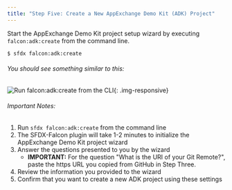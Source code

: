```yaml
---
title: "Step Five: Create a New AppExchange Demo Kit (ADK) Project"
---
```


Start the AppExchange Demo Kit project setup wizard by executing `falcon:adk:create` from the command line.

```
$ sfdx falcon:adk:create
```

###### You should see something similar to this:
![Run falcon:adk:create from the CLI](https://drive.google.com/uc?export=view&id=1hBeJZ3uCpK0mCFNuIbkW4j7dbeUoOdHz){: .img-responsive}

###### Important Notes:
1. Run `sfdx falcon:adk:create` from the command line
2. The SFDX-Falcon plugin will take 1-2 minutes to initialize the AppExchange Demo Kit project wizard
3. Answer the questions presented to you by the wizard
    *  **IMPORTANT:** For the question "What is the URI of your Git Remote?", paste the https URL you copied from GitHub in Step Three.
4. Review the information you provided to the wizard
5. Confirm that you want to create a new ADK project using these settings